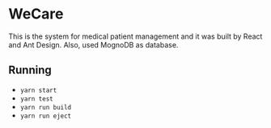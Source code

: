 # WeCare
This is the system for medical patient management and it was built by React and Ant Design. Also, used MognoDB as database.
 
## Running
- `yarn start`
- `yarn test`
- `yarn run build`
- `yarn run eject`
